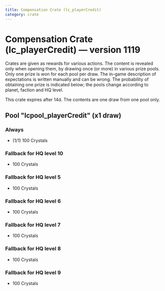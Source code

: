 ```yaml
---
title: Compensation Crate (lc_playerCredit)
category: crate
---
```


# Compensation Crate (lc_playerCredit) — version 1119

Crates are given as rewards for various actions. The content is revealed only when opening them, by drawing once (or more) in various prize pools. Only one prize is won for each pool per draw. The in-game description of expectations is written manually and can be wrong. The probability of obtaining one prize is indicated below; the pools change according to planet, faction and HQ level.

This crate expires after 14d. The contents are one draw from one pool only.

## Pool "lcpool_playerCredit" (x1 draw)

### Always

  * (1/1) 100 Crystals

### Fallback for HQ level 10

  * 100 Crystals

### Fallback for HQ level 5

  * 100 Crystals

### Fallback for HQ level 6

  * 100 Crystals

### Fallback for HQ level 7

  * 100 Crystals

### Fallback for HQ level 8

  * 100 Crystals

### Fallback for HQ level 9

  * 100 Crystals